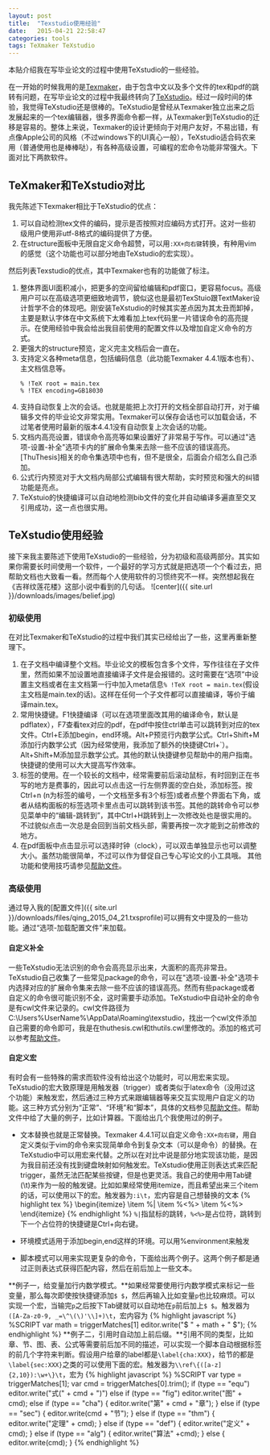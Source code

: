 ```yaml
---
layout: post
title:  "Texstudio使用经验"
date:   2015-04-21 22:58:47  
categories: tools
tags: TeXmaker TeXstudio
---
```

本贴介绍我在写毕业论文的过程中使用TeXstudio的一些经验。

在一开始的时候我用的是[Texmaker]，由于包含中文以及多个文件的tex和pdf的跳转有问题，在写毕业论文的过程中我最终转向了[TeXstudio]。经过一段时间的体验，我觉得TeXstudio还是很棒的。TeXstudio是曾经从Texmaker独立出来之后发展起来的一个tex编辑器，很多界面命令都一样，从Texmaker到TeXstudio的迁移是容易的。整体上来说，Texmaker的设计更倾向于对用户友好，不易出错，有点像Apple公司的风格（不过windows下的UI真心一般），TeXstudio适合码农来用（普通使用也是棒棒哒），有各种高级设置，可编程的宏命令功能非常强大。下面对比下两款软件。

## TeXmaker和TeXstudio对比 ##

我先陈述下Texmaker相比于TeXstudio的优点：

1. 可以自动检测tex文件的编码，提示是否按照对应编码方式打开。这对一些初级用户使用非utf-8格式的编码提供了方便。
2. 在structure面板中无限自定义命令超赞，可以用`:XX+向右键`转换，有种用vim的感觉（这个功能也可以部分地由TeXstudio的宏实现）。

然后列表Texstudio的优点，其中Texmaker也有的功能做了标注。

1. 整体界面UI面积减小，把更多的空间留给编辑和pdf窗口，更容易focus。高级用户可以在高级选项更细致地调节，貌似这也是最初TexStuio跟TextMaker设计哲学不合的体现吧。刚安装TeXstudio的时候其实差点因为其太丑而卸掉，主要是默认字体在中文系统下太难看加上tex代码里一片错误命令的高亮提示。在使用经验中我会给出我目前使用的配置文件以及增加自定义命令的方式。
2. 更强大的structure预览，定义完主文档后会一直在。
3. 支持定义各种meta信息，包括编码信息（此功能Texmaker 4.4.1版本也有）、主文档信息等。
    ```
    % !TeX root = main.tex
    % !TEX encoding=GB18030
    ```
4. 支持自动恢复上次的会话。也就是能把上次打开的文档全部自动打开，对于编辑多文件的毕业论文非常实用。Texmaker可以保存会话也可以加载会话，不过笔者使用时最新的版本4.4.1没有自动恢复上次会话的功能。
5. 文档内高亮设置，错误命令高亮等如果设置好了非常易于写作。可以通过"选项-设置-补全"选项卡内的扩展命令集来去除一些不应该的错误高亮。[ThuThesis]相关的命令集选项中也有，但不是很全，后面会介绍怎么自己添加。
6. 公式行内预览对于大文档内局部公式编辑有很大帮助，实时预览和强大的纠错功能是亮点。
7. TeXstuio的快捷编译可以自动地检测bib文件的变化并自动编译多遍直至交叉引用成功，这一点也很实用。

## TeXstudio使用经验 ##

接下来我主要陈述下使用TeXstudio的一些经验，分为初级和高级两部分。其实如果你需要长时间使用一个软件，一个最好的学习方式就是把选项一个个看过去，把帮助文档也大致看一看。然而每个人使用软件的习惯终究不一样。突然想起我在《吉祥纹莲花楼》这部小说中看到的几句话。
![center]({{ site.url }}/downloads/images/belief.jpg)

### 初级使用 ###

在对比Texmaker和TeXstudio的过程中我们其实已经给出了一些，这里再重新整理下。

1. 在子文档中编译整个文档。毕业论文的模板包含多个文件，写作往往在子文件里，然而如果不加设置地直接编译子文件是会报错的。这时需要在“选项”中设置主文档或者在主文档第一行中加入meta信息`% !TeX root = main.tex`(假设主文档是main.tex的话)。这样在任何一个子文件都可以直接编译，等价于编译main.tex。
2. 常用快捷键。F1快捷编译（可以在选项里面改其用的编译命令，默认是pdflatex），F7查看tex对应的pdf，在pdf中按住ctrl单击可以跳转到对应的tex文件。Ctrl+E添加begin，end环境。Alt+P预览行内数学公式。Ctrl+Shift+M添加行内数学公式（因为经常使用，我添加了额外的快捷键Ctrl+`）。Alt+Shift+M添加显示数学公式。其他的默认快捷键参见帮助中的用户指南。快捷键的使用可以大大提高写作效率。
3. 标签的使用。在一个较长的文档中，经常需要前后滚动鼠标，有时回到正在书写的地方是费事的，因此可以点击这一行左侧界面的空白处，添加标签。按Ctrl+n (n为标签的编号，一个文档至多有3个标签)或者点整个界面右下角，或者从结构面板的标签选项卡里点击可以跳转到该书签。其他的跳转命令可以参见菜单中的“编辑-跳转到”，其中Ctrl+H跳转到上一次修改处也是很实用的。不过貌似点击一次总是会回到当前文档头部，需要再按一次才能到之前修改的地方。
4. 在pdf面板中点击显示可以选择时钟（clock），可以双击单独显示也可以调整大小。虽然功能很简单，不过可以作为督促自己专心写论文的小工具哦。
其他功能和使用技巧请参见[帮助文件](http://texstudio.sourceforge.net/manual/current/usermanual_en.html]和[官网][http://texstudio.sourceforge.net/)。

### 高级使用 ###

通过导入我的[配置文件]({{ site.url }}/downloads/files/qing_2015_04_21.txsprofile)可以拥有文中提及的一些功能。通过“选项-加载配置文件”来加载。

#### 自定义补全 ####

一些TeXstudio无法识别的命令会高亮显示出来，大面积的高亮非常丑。TeXstudio自己收集了一些常见package的命令，可以在"选项-设置-补全"选项卡内选择对应的扩展命令集来去除一些不应该的错误高亮。然而有些package或者自定义的命令很可能识别不全，这时需要手动添加。TeXstudio中自动补全的命令是有cwl文件来记录的。cwl文件路径为C:\Users\%UserName%\AppData\Roaming\texstudio，找出一个cwl文件添加自己需要的命令即可，我是在thuthesis.cwl和thutils.cwl里修改的。添加的格式可以参考[帮助文件](http://texstudio.sourceforge.net/manual/current/usermanual_en.html#CWLDESCRIPTION)。

#### 自定义宏 ####
有时会有一些特殊的需求而软件没有给出这个功能时，可以用宏来实现。TeXstudio的宏大致原理是用触发器（trigger）或者类似于latex命令（没用过这个功能）来触发宏，然后通过三种方式来跟编辑器等来交互实现用户自定义的功能。这三种方式分别为“正常”、“环境”和“脚本”，具体的文档参见[帮助文件](http://texstudio.sourceforge.net/manual/current/usermanual_en.html#SECTION33)。帮助文件中给了大量的例子，比如计算器。下面给出几个我使用过的例子。

+ 文本替换也就是正常替换。Texmaker 4.4.1可以自定义命令`:XX+向右键`，用自定义类似于vim的命令来实现简单命令到复杂文本（可以是命令）的替换。在TeXstudio中可以用宏来代替。之所以在对比中说是部分地实现该功能，是因为我目前还没有找到键盘映射如何触发宏。TeXstudio使用正则表达式来匹配trigger，虽然无法匹配某些按键，但是也更灵活。我自己的使用中用Tab键(\t)来作为一般的触发键。比如如果经常使用itemize，而且希望出来三个item的话，可以使用以下的宏。触发器为`:i\t`，宏内容是自己想替换的文本
{% highlight tex %}
\begin{itemize}
    \item %|
    \item %<%>
    \item %<%>
\end{itemize}
{% endhighlight %}
`%|`指鼠标的跳转，`%<%>`是占位符，跳转到下一个占位符的快捷键是Ctrl+向右键。

+ 环境模式适用于添加begin,end这样的环境。可以用%environment来触发

+ 脚本模式可以用来实现更复杂的命令，下面给出两个例子。这两个例子都是通过正则表达式获得匹配内容，然后在前后加上一些文本。

**例子一，给变量加行内数学模式。**如果经常要使用行内数学模式来标记一些变量，那么每次即使按快捷键添加`$ $`，然后再输入比如变量`p`也比较麻烦。可以实现一个宏，当输完`p`之后按下Tab键就可以自动地在`p`前后加上`$ $`。触发器为`([A-Za-z0-9, _=\^\(\)'\\]+)\t`，宏内容为
{% highlight javascript %}
%SCRIPT
var math =  triggerMatches[1]
editor.write("$ " + math + " $"); 
{% endhighlight %}
**例子二，引用时自动加上前后缀。**引用不同的类型，比如章、节、图、表、公式等需要前后加不同的描述，可以实现一个脚本自动根据标签的前几个字符来判断。假设用户给章的label都是`\label{cha:XXX}`，给节的都是`\label{sec:XXX}`之类的可以使用下面的宏。触发器为`\\ref\{([a-z]{2,10}):\w+\}\t`，宏为
{% highlight javascript %}
%SCRIPT
var type = triggerMatches[1];
var cmd = triggerMatches[0].trim();
if (type == "equ")
editor.write("式(" + cmd + ")")
else if (type == "fig")
editor.write("图" + cmd);
else if (type == "cha") {
editor.write("第" + cmd + "章");
} else if (type == "sec") {
editor.write(cmd + "节");
} else if (type == "thm") {
editor.write("定理" + cmd);
} else if (type == "def") {
editor.write("定义" + cmd);
} else if (type == "alg") {
editor.write("算法" +cmd);
} else {
editor.write(cmd);
}
{% endhighlight %}










[Texmaker]: http://www.xm1math.net/texmaker/
[TeXstudio]: http://texstudio.sourceforge.net/